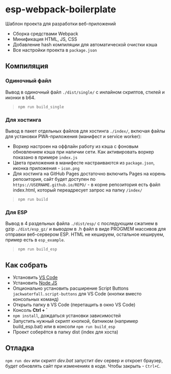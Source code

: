 # esp-webpack-boilerplate
Шаблон проекта для разработки веб-приложений
- Сборка средствами Webpack
- Минификация HTML, JS, CSS
- Добавление hash компиляции для автоматической очистки кэша
- Все настройки проекта в `package.json`

## Компиляция
### Одиночный файл
Вывод в одиночный файл `./dist/single/` с инлайном скриптов, стилей и иконки в b64.

> `npm run build_single`

### Для хостинга
Вывод в пакет отдельных файлов для хостинга `./index/`, включая файлы для установки PWA-приложения (манифест и service worker):
- Воркер настроен на оффлайн работу из кэша с фоновым обновлением кэша при наличии сети. Как активировать воркер показано в примере `index.js`
- Цвета приложения в манифесте настраиваются из `package.json`, иконка приложения - `icon.png`
- Для хостинга на GitHub Pages достаточно включить Pages на корень репозитория, сайт будет доступен по `https://USERNAME.github.io/REPO/` - в корне репозитория есть файл index.html, который переадресует запрос на папку `/index/`

> `npm run build`

### Для ESP
Вывод в 4 раздельных файла `./dist/esp/` с последующим сжатием в gzip `./dist/esp_gz/` и выводом в .h файл в виде PROGMEM массивов для отправки веб-сервером ESP. HTML не кешируем, остальное кешируем, пример есть в `esp_example`.

> `npm run build_esp`

## Как собрать
- Установить [VS Code](https://code.visualstudio.com/download)
- Установить [Node JS](https://nodejs.org/en/download/prebuilt-installer)
- Опционально установить расширение Script Buttons `jackwaterfall.script-buttons` для VS Code (кнопки вместо консольных команд)
- Открыть папку в VS Code (перетащить в окно VS Code)
- Консоль **Ctrl + `**
- `npm install`, дождаться установки зависимостей
- Запустить нужный скрипт кнопкой, батником (например build_esp.bat) или в консоли `npm run build_esp`
- Проект соберётся в папку dist (index для хоста)

## Отладка
`npm run dev` или скрипт *dev.bat* запустит dev сервер и откроет браузер, будет обновлять сайт при изменениях в коде. Чтобы закрыть - `Ctrl+C`.